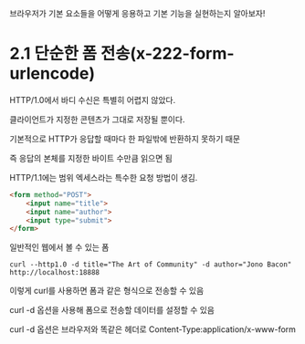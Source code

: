브라우저가 기본 요소들을 어떻게 응용하고 기본 기능을 실현하는지 알아보자!

# 2.1 단순한 폼 전송(x-222-form-urlencode)
HTTP/1.0에서 바디 수신은 특별히 어렵지 않았다.

클라이언트가 지정한 콘텐츠가 그대로 저장될 뿐이다.

기본적으로 HTTP가 응답할 때마다 한 파일밖에 반환하지 못하기 때문

즉 응답의 본체를 지정한 바이트 수만큼 읽으면 됨

HTTP/1.1에는 범위 엑세스라는 특수한 요청 방법이 생김.


```html
<form method="POST">
    <input name="title">
    <input name="author">
    <input type="submit">
</form>
```
일반적인 웹에서 볼 수 있는 폼

```terminal 
curl --http1.0 -d title="The Art of Community" -d author="Jono Bacon" http://localhost:18888
```
이렇게 curl를 사용하면 폼과 같은 형식으로 전송할 수 있음

curl -d 옵션을 사용해 폼으로 전송할 데이터를 설정할 수 있음

curl -d 옵션은 브라우저와 똑같은 헤더로 Content-Type:application/x-www-form